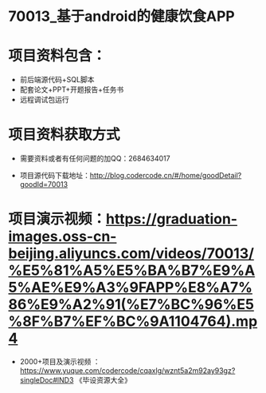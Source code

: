 
 #  70013_基于android的健康饮食APP
 
 #  项目资料包含：
 *  前后端源代码+SQL脚本
 *  配套论文+PPT+开题报告+任务书
 *  远程调试包运行

 #  项目资料获取方式
 *  需要资料或者有任何问题的加QQ：2684634017

 *  项目源代码下载地址：http://blog.codercode.cn/#/home/goodDetail?goodId=70013
   
 #  项目演示视频：https://graduation-images.oss-cn-beijing.aliyuncs.com/videos/70013/%E5%81%A5%E5%BA%B7%E9%A5%AE%E9%A3%9FAPP%E8%A7%86%E9%A2%91(%E7%BC%96%E5%8F%B7%EF%BC%9A1104764).mp4
          
 *  2000+项目及演示视频 ：https://www.yuque.com/codercode/cqaxlg/wznt5a2m92ay93gz?singleDoc#lND3 《毕设资源大全》
   

